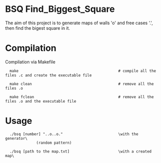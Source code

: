 # BSQ  Find_Biggest_Square

The aim of this project is to generate maps of walls 'o' and free cases '.', then find the bigest square in it.

# Compilation

Compilation via Makefile

      make                                             # compile all the files .c and create the executable file
      
      make clean                                       # remove all the files .o
      
      make fclean                                      # remove all the files .o and the executable file

# Usage

      ./bsq [number] "..o..o."                         \with the generator\
                  (random pattern)

      ./bsq [path to the map.txt]                      \with a created map\
